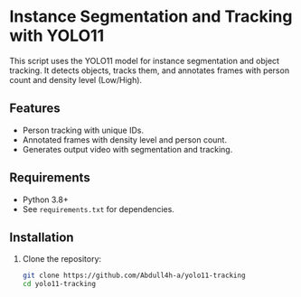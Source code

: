 # Instance Segmentation and Tracking with YOLO11

This script uses the YOLO11 model for instance segmentation and object tracking. It detects objects, tracks them, and annotates frames with person count and density level (Low/High).

## Features
- Person tracking with unique IDs.
- Annotated frames with density level and person count.
- Generates output video with segmentation and tracking.

## Requirements
- Python 3.8+
- See `requirements.txt` for dependencies.

## Installation
1. Clone the repository:
   ```bash
   git clone https://github.com/Abdull4h-a/yolo11-tracking
   cd yolo11-tracking
